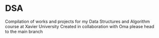 # DSA
Compilation of works and projects for my Data Structures and Algorithm course at Xavier University
Created in collaboration with Oma
please head to the main branch
